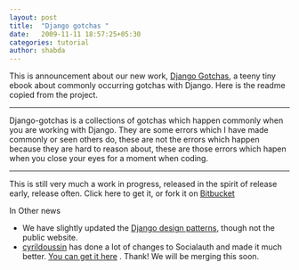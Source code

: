 ```yaml
---
layout: post
title:  "Django gotchas "
date:   2009-11-11 18:57:25+05:30
categories: tutorial
author: shabda
---
```

This is announcement about our new work,  [Django Gotchas](http://djangogotchas.uswaretech.net/), a teeny tiny ebook about commonly occurring gotchas with Django. Here is the readme copied from the project.

-----

Django-gotchas is a collections of gotchas which happen commonly when you are working with Django.
They are some errors which I have made commonly or seen others do, these are not the errors which
happen because they are hard to reason about, these are those errors which hapen when you close your
eyes for a moment when coding.

------

This is still very much a work in progress, released in the spirit of release early, release often. Click here to get it, or fork it on [Bitbucket](http://bitbucket.org/uswaretech/django-gotchas/)

In Other news

* We have slightly updated the [Django design patterns](http://github.com/uswaretech/django-design-patterns/tree/master), though not the public website.
* [cyrildoussin](http://github.com/cyrildoussin) has done a lot of changes to Socialauth and made it much better.  [You can get it here](http://github.com/cyrildoussin/Django-Socialauth) . Thank! We will be merging this soon.

